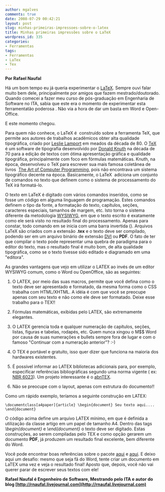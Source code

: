 ```yaml
---
author: mgalves
comments: true
date: 2008-07-29 00:42:21
layout: post
slug: minhas-primeiras-impressoes-sobre-o-latex
title: Minhas primeiras impressões sobre o LaTeX
wordpress_id: 335
categories:
- Ferramentas
tags:
- Ferramentas
- LaTex
- Tex
---
```


**Por Rafael Naufal**

Há um bom tempo eu já queria experimentar o [LaTeX](http://en.wikipedia.org/wiki/LaTeX). Sempre ouvi falar muito bem dele, principalmente por amigos que fazem mestrado/doutorado. Quando comecei a fazer meu curso de pós-graduação em Engenharia de Software no ITA, sabia que este era o momento de experimentar esta ferramentatão poderosa . Não via a hora de dar um basta em Word e Open-Office.

E este momento chegou.

Para quem não conhece, o LaTeX é  construído sobre a ferramenta TeX, que permite aos autores de trabalhos acadêmicos obter alta qualidade tipográfica, criado por [Leslie Lamport](http://en.wikipedia.org/wiki/Leslie_Lamport) em meados da década de 80.  O [TeX](http://en.wikipedia.org/wiki/TeX) é um software de tipografia desenvolvido por [Donald Knuth](http://en.wikipedia.org/wiki/Donald_Knuth) na década de 70 para a edição de textos com ótima apresentação gráfica e qualidade tipográfica, principalmente com foco em fórmulas matemáticas. Knuth, na época, desenvolveu o TeX para escrever sua mais famosa coletânea de livros  [The Art of Computer Programming](http://en.wikipedia.org/wiki/The_Art_of_Computer_Programming), pois não encontrava um sistema tipográfico decente na época. Basicamente, o LaTeX  adiciona um conjunto de comandos no texto que definem como o sistema de processamento do TeX irá formatá-lo.

O texto em LaTeX é digitado com vários comandos inseridos, como se fosse um código em alguma linguagem de programação. Estes comandos definem o tipo da fonte, a formatação do texto, capítulos, seções, caracteres especiais, tamanhos de margem, etc. Isto torna o sistema diferente da metodologia [WYSIWYG](http://en.wikipedia.org/wiki/WYSIWYG), em que o texto escrito é exatamente como ele será visto no resultado final do processamento. Apenas para constar, todo comando em se inicia com uma barra invertida (\). Arquivos LaTeX são criados com a extensão **.tex** e o texto deve ser compilado, podendo ser em um arquivo binário de extensão [DVI](http://en.wikipedia.org/wiki/Device_independent_file_format) ou **PDF**. O fato de ter que compilar o texto pode representar uma quebra de paradigma para o editor do texto, mas o resultado final é muito bom, de alta qualidade tipográfica, como se o texto tivesse sido editado e diagramado em uma "editora".

As grandes vantagens que vejo em utilizar o LATEX ao invés de um editor WYSIWYG comum, como o Word ou OpenOffice, são as seguintes:



	
  1. O LATEX, por meio das suas macros, permite que você defina como o texto deve ser apresentado e formatado, da mesma forma como o CSS trabalha com HTML/XHTML. A idéia é com que você se preocupe apenas com seu texto e não como ele deve ser formatado. Deixe esse trabalho para o TEX!!

	
  2. Fórmulas matemáticas, exibidas pelo LATEX, são extremamente elegantes.

	
  3. O LATEX gerencia toda e qualquer numeração de capítulos, seções, listas, figuras e tabelas, rodapés, etc. Quem nunca xingou o M$$ Word por causa de suas numerações e bullets sempre fora de lugar e com o famoso "Continuar com a numeração anterior"? :-)

	
  4. O TEX é portável e gratuito, isso quer dizer que funciona na maioria dos hardwares existentes.

	
  5. É possível informar ao LATEX bibliotecas adicionais para, por exemplo, especificar referências bibliográficas segundo uma norma vigente ( ex: [NBR 6023](http://www.unb.br/ciord/informacoes/defesa/abnt_nbr6023_2002_referencia.pdf)). Um projeto interessante é o [abnTEX](http://abntex.codigolivre.org.br/).

	
  6. Não se preocupe com o layout, apenas com estrutura do documento!!


Como um rápido exemplo, teríamos a seguinte construção em LATEX:  ` `

`\documentclass[a4paper]{article} \begin{document} Seu texto aqui.... \end{document} `

O código acima define um arquivo LATEX mínimo, em que é definida a utilização da classe artigo em um papel de tamanho A4. Dentro das tags _\begin{document}_ e _\end{document}_ o texto deve ser digitado. Estas construções, ao serem compiladas pelo TEX e como opção gerarem um documento **PDF**, já produzem  um resultado final excelente, bem diferente do Word.

Você pode encontrar boas referências sobre o pacote [aqui](http://omnis.if.ufrj.br/%7Eleandro/metcomp/doc/latex.pdf) e  [aqui](http://tug.ctan.org/info/lshort/portuguese-BR/lshortBR.pdf). E deixo aqui um desafio: mesmo que seja fã do Word, tente criar um documento em LaTEX uma vez e veja o resultado final! Aposto que, depois, você não vai querer parar de escrever seus textos com ele!

**Rafael Naufal é Engenheiro de Software, Mestrando pelo ITA e autor do blog [http://rnaufal.livejournal.com](http://rnaufal.livejournal.com)**
